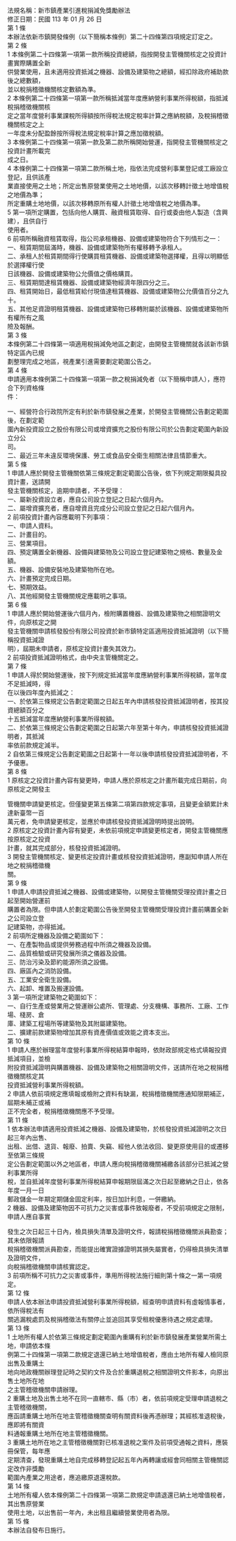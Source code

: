 法規名稱：新市鎮產業引進稅捐減免獎勵辦法  
修正日期：民國 113 年 01 月 26 日  
第 1 條  
本辦法依新市鎮開發條例（以下簡稱本條例）第二十四條第四項規定訂定之。  
第 2 條  
1 本條例第二十四條第一項第一款所稱投資總額，指按開發主管機關核定之投資計畫實際購置全新  
供營業使用，且未適用投資抵減之機器、設備及建築物之總額，經扣除政府補助款後之總數額，  
並以稅捐稽徵機關核定數額為準。  
2 本條例第二十四條第一項第一款所稱抵減當年度應納營利事業所得稅額，指抵減稅捐稽徵機關核  
定之當年度營利事業課稅所得額按所得稅法規定稅率計算之應納稅額，及稅捐稽徵機關核定之上  
一年度未分配盈餘按所得稅法規定稅率計算之應加徵稅額。  
3 本條例第二十四條第一項第一款及第二款所稱開始營運，指開發主管機關核定之投資計畫所載完  
成之日。  
4 本條例第二十四條第一項第二款所稱土地，指依法完成營利事業登記或工廠設立登記，且供該產  
業直接使用之土地；所定出售原營業使用之土地地價，以該次移轉計徵土地增值稅之地價為準；  
所定重購土地地價，以該次移轉原所有權人計徵土地增值稅之地價為準。  
5 第一項所定購置，包括向他人購買、融資租賃取得、自行或委由他人製造（含興建），且供自行  
使用者。  
6 前項所稱融資租賃取得，指公司承租機器、設備或建築物符合下列情形之一：  
一、租賃期間屆滿時，機器、設備或建築物所有權移轉予承租人。  
二、承租人於租賃期間得行使購買租賃機器、設備或建築物選擇權，且得以明顯低於選擇權行使  
日該機器、設備或建築物公允價值之價格購買。  
三、租賃期間達租賃機器、設備或建築物經濟年限四分之三。  
四、租賃開始日，最低租賃給付現值達租賃機器、設備或建築物公允價值百分之九十。  
五、其他足資證明租賃機器、設備或建築物已移轉附屬於該機器、設備或建築物所有權所有之風  
險及報酬。  
第 3 條  
本條例第二十四條第一項適用稅捐減免地區之劃定，由開發主管機關就各該新市鎮特定區內已規  
劃整理完成之地區，視產業引進需要劃定範圍公告之。  
第 4 條  
申請適用本條例第二十四條第一項第一款之稅捐減免者（以下簡稱申請人），應符合下列資格條  
件：  


一、經營符合行政院所定有利於新市鎮發展之產業，於開發主管機關公告劃定範圍後，在劃定範  
圍內新投資設立之股份有限公司或增資擴充之股份有限公司於公告劃定範圍內新設立分公  
司。  
二、最近三年未違反環境保護、勞工或食品安全衛生相關法律且情節重大。  
第 5 條  
1 申請人應於開發主管機關依第三條規定劃定範圍公告後，依下列規定期限擬具投資計畫，送請開  
發主管機關核定，逾期申請者，不予受理：  
一、屬新投資設立者，應自公司設立登記之日起六個月內。  
二、屬增資擴充者，應自增資且完成分公司設立登記之日起六個月內。  
2 前項投資計畫內容應載明下列事項：  
一、申請人資料。  
二、計畫目的。  
三、營業項目。  
四、預定購置全新機器、設備與建築物及公司設立登記建築物之規格、數量及金額。  
五、機器、設備安裝地及建築物所在地。  
六、計畫預定完成日期。  
七、預期效益。  
八、其他經開發主管機關規定應載明之事項。  
第 6 條  
1 申請人應於開始營運後六個月內，檢附購置機器、設備及建築物之相關證明文件，向原核定之開  
發主管機關申請核發股份有限公司投資於新市鎮特定區適用投資抵減證明（以下簡稱投資抵減證  
明），屆期未申請者，原核定投資計畫失其效力。  
2 前項投資抵減證明格式，由中央主管機關定之。  
第 7 條  
1 申請人得於開始營運後，按下列規定抵減當年度應納營利事業所得稅額，當年度不足抵減時，得  
在以後四年度內抵減之：  
一、於依第三條規定公告劃定範圍之日起五年內申請核發投資抵減證明者，按其投資總額百分之  
十五抵減當年度應納營利事業所得稅額。  
二、於依第三條規定公告劃定範圍之日起第六年至第十年內，申請核發投資抵減證明者，其抵減  
率依前款規定減半。  
2 自依第三條規定公告劃定範圍之日起第十一年以後申請核發投資抵減證明者，不予優惠。  
第 8 條  
1 原核定之投資計畫內容有變更時，申請人應於原核定之計畫所載完成日期前，向原核定之開發主  


管機關申請變更核定。但僅變更第五條第二項第四款規定事項，且變更金額累計未達新臺幣一百  
萬元者，免申請變更核定，並應於申請核發投資抵減證明時提出說明。  
2 原核定之投資計畫內容有變更，未依前項規定申請變更核定者，開發主管機關應按原核定之投資  
計畫，就其完成部分，核發投資抵減證明。  
3 開發主管機關核定、變更核定投資計畫或核發投資抵減證明，應副知申請人所在地之稅捐稽徵機  
關。  
第 9 條  
1 申請人申請投資抵減之機器、設備或建築物，以開發主管機關受理投資計畫之日起至開始營運前  
購置者為限。但申請人於劃定範圍公告後至開發主管機關受理投資計畫前購置全新之公司設立登  
記建築物，亦得抵減。  
2 前項所定機器及設備之範圍如下：  
一、在產製物品或提供勞務過程中所須之機器及設備。  
二、品質檢驗或研究發展所須之儀器及設備。  
三、防治污染及節約能源所須之設備。  
四、廠區內之消防設備。  
五、工業安全衛生設備。  
六、起卸、堆置及搬運設備。  
3 第一項所定建築物之範圍如下：  
一、自行生產或營業用之營運辦公處所、管理處、分支機構、事務所、工廠、工作場、棧房、倉  
庫、建築工程場所等建築物及其附屬建築物。  
二、擴建前款建築物增加其原有資產價值或效能之資本支出。  
第 10 條  
1 申請人應於辦理當年度營利事業所得稅結算申報時，依財政部規定格式填報投資抵減項目，並檢  
附投資抵減證明與購置機器、設備及建築物之相關證明文件，送請所在地之稅捐稽徵機關核定其  
投資抵減營利事業所得稅額。  
2 申請人依前項規定應填報或檢附之資料有缺漏，稅捐稽徵機關應通知限期補正，屆期未補正或補  
正不完全者，稅捐稽徵機關應不予受理。  
第 11 條  
1 依本辦法申請適用投資抵減之機器、設備及建築物，於核發投資抵減證明之次日起三年內出售、  
出租、出借、退貨、報廢、拍賣、失竊、經他人依法收回、變更原使用目的或遷移至依第三條規  
定公告劃定範圍以外之地區者，申請人應向稅捐稽徵機關補繳各該部分已抵減之營利事業所得  
稅，並自抵減年度營利事業所得稅結算申報期限屆滿之次日起至繳納之日止，依各年度一月一日  
郵政儲金一年期定期儲金固定利率，按日加計利息，一併繳納。  
2 機器、設備及建築物因不可抗力之災害或事件致報廢者，不受前項規定之限制，申請人應自事實  


發生之次日起三十日內，檢具損失清單及證明文件，報請稅捐稽徵機關派員勘查；其未依限報請  
稅捐稽徵機關派員勘查，而能提出確實證據證明其損失屬實者，仍得檢具損失清單及證明文件，  
向稅捐稽徵機關申請核實認定。  
3 前項所稱不可抗力之災害或事件，準用所得稅法施行細則第十條之一第一項規定。  
第 12 條  
申請人依本辦法申請投資抵減營利事業所得稅額，經查明申請資料有虛報情事者，依所得稅法有  
關逃漏稅處罰及稅捐稽徵法有關停止並追回其享受租稅優惠待遇之規定處理。  
第 13 條  
1 土地所有權人於依第三條規定劃定範圍內重購有利於新市鎮發展產業營業所需土地，申請依本條  
例第二十四條第一項第二款規定退還已納土地增值稅者，應由土地所有權人檢同原出售及重購土  
地向地政機關辦理登記時之契約文件及合於重購退稅之相關證明文件影本，向原出售土地所在地  
之主管稽徵機關申請辦理。  
2 重購土地及出售土地不在同一直轄市、縣（市）者，依前項規定受理申請退稅之主管稽徵機關，  
應函請重購土地所在地主管稽徵機關查明有關資料後再憑辦理；其經核准退稅後，應即將有關資  
料通報重購土地所在地主管稽徵機關。  
3 重購土地所在地之主管稽徵機關對已核准退稅之案件及前項受通報之資料，應裝冊保管，每年應  
定期清查，發現重購土地自完成移轉登記起五年內再轉讓或經會同相關主管機關認定改作非獎勵  
範圍內產業之用途者，應追繳原退還稅款。  
第 14 條  
土地所有權人依本條例第二十四條第一項第二款規定申請退還已納土地增值稅者，其出售原營業  
使用土地，以出售前一年內，未出租且繼續營業使用者為限。  
第 15 條  
本辦法自發布日施行。  


